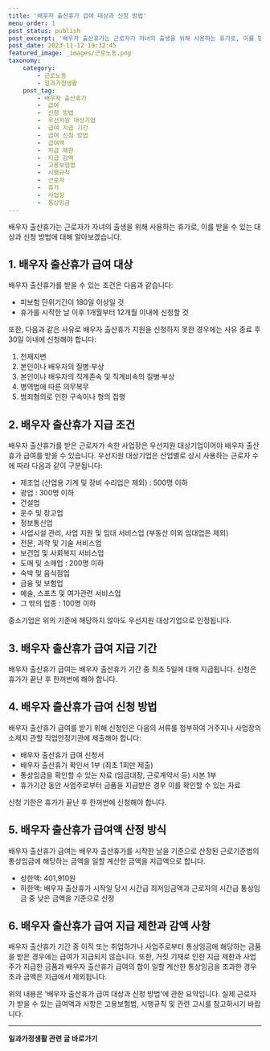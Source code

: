 ```yaml
---
title: '배우자 출산휴가 급여 대상과 신청 방법'
menu_order: 1
post_status: publish
post_excerpt: '배우자 출산휴가는 근로자가 자녀의 출생을 위해 사용하는 휴가로, 이를 받을 수 있는 대상과 신청 방법에 대해 알아보겠습니다.'
post_date: 2023-11-12 19:32:45
featured_image: _images/근로노동.png
taxonomy:
    category:
        - 근로노동
        - 일과가정생활
    post_tag:
        - 배우자 출산휴가
        -  급여
        -  신청 방법
        -  우선지원 대상기업
        -  급여 지급 기간
        -  급여 신청 방법
        -  급여액
        -  지급 제한
        -  지급 감액
        -  고용보험법
        -  시행규칙
        -  근로자
        -  휴가
        -  사업장
        -  통상임금
---
```



배우자 출산휴가는 근로자가 자녀의 출생을 위해 사용하는 휴가로, 이를 받을 수 있는 대상과 신청 방법에 대해 알아보겠습니다.

## 1. 배우자 출산휴가 급여 대상

배우자 출산휴가를 받을 수 있는 조건은 다음과 같습니다:

- 피보험 단위기간이 180일 이상일 것
- 휴가를 시작한 날 이후 1개월부터 12개월 이내에 신청할 것

또한, 다음과 같은 사유로 배우자 출산휴가 지원을 신청하지 못한 경우에는 사유 종료 후 30일 이내에 신청해야 합니다:

1. 천재지변
2. 본인이나 배우자의 질병·부상
3. 본인이나 배우자의 직계존속 및 직계비속의 질병·부상
4. 병역법에 따른 의무복무
5. 범죄혐의로 인한 구속이나 형의 집행

## 2. 배우자 출산휴가 지급 조건

배우자 출산휴가를 받은 근로자가 속한 사업장은 우선지원 대상기업이어야 배우자 출산휴가 급여를 받을 수 있습니다. 우선지원 대상기업은 산업별로 상시 사용하는 근로자 수에 따라 다음과 같이 구분됩니다:

- 제조업 (산업용 기계 및 장비 수리업은 제외) : 500명 이하
- 광업 : 300명 이하
- 건설업
- 운수 및 창고업
- 정보통신업
- 사업시설 관리, 사업 지원 및 임대 서비스업 (부동산 이외 임대업은 제외)
- 전문, 과학 및 기술 서비스업
- 보건업 및 사회복지 서비스업
- 도매 및 소매업 : 200명 이하
- 숙박 및 음식점업
- 금융 및 보험업
- 예술, 스포츠 및 여가관련 서비스업
- 그 밖의 업종 : 100명 이하

중소기업은 위의 기준에 해당하지 않아도 우선지원 대상기업으로 인정됩니다.

## 3. 배우자 출산휴가 급여 지급 기간

배우자 출산휴가 급여는 배우자 출산휴가 기간 중 최초 5일에 대해 지급됩니다. 신청은 휴가가 끝난 후 한꺼번에 해야 합니다.

## 4. 배우자 출산휴가 급여 신청 방법

배우자 출산휴가 급여를 받기 위해 신청인은 다음의 서류를 첨부하여 거주지나 사업장의 소재지 관할 직업안정기관에 제출해야 합니다:

- 배우자 출산휴가 급여 신청서
- 배우자 출산휴가 확인서 1부 (최초 1회만 제출)
- 통상임금을 확인할 수 있는 자료 (임금대장, 근로계약서 등) 사본 1부
- 휴가기간 동안 사업주로부터 금품을 지급받은 경우 이를 확인할 수 있는 자료

신청 기한은 휴가가 끝난 후 한꺼번에 신청해야 합니다.

## 5. 배우자 출산휴가 급여액 산정 방식

배우자 출산휴가 급여는 배우자 출산휴가를 시작한 날을 기준으로 산정된 근로기준법의 통상임금에 해당하는 금액을 일할 계산한 금액을 지급액으로 합니다.

- 상한액: 401,910원
- 하한액: 배우자 출산휴가 시작일 당시 시간급 최저임금액과 근로자의 시간급 통상임금 중 낮은 금액을 기준으로 산정

## 6. 배우자 출산휴가 급여 지급 제한과 감액 사항

배우자 출산휴가 기간 중 이직 또는 취업하거나 사업주로부터 통상임금에 해당하는 금품을 받은 경우에는 급여가 지급되지 않습니다. 또한, 거짓 기재로 인한 지급 제한과 사업주가 지급한 금품과 배우자 출산휴가 급여의 합이 일할 계산한 통상임금을 초과한 경우 초과 금액은 지급에서 제외됩니다.

위의 내용은 '배우자 출산휴가 급여 대상과 신청 방법'에 관한 요약입니다. 실제 근로자가 받을 수 있는 급여액과 사항은 고용보험법, 시행규칙 및 관련 고시를 참고하시기 바랍니다.
<!-- wp:separator -->
<hr class="wp-block-separator has-alpha-channel-opacity"/>
<!-- /wp:separator -->

<!-- wp:group {"backgroundColor":"base","layout":{"type":"constrained"}} -->
<div class="wp-block-group has-base-background-color has-background"><!-- wp:paragraph {"align":"center","fontSize":"medium"} -->
<p class="has-text-align-center has-large-font-size"><strong>일과가정생활 관련 글 바로가기</strong></p>
<!-- /wp:paragraph -->


<!-- wp:latest-posts
{"categories":[{"id":10918,"count":19,"description":"","link":"https://uknowlaw.com/category/%ec%9d%bc%ea%b3%bc%ea%b0%80%ec%a0%95%ec%83%9d%ed%99%9c/","name":"일과가정생활","slug":"일과가정생활","taxonomy":"category","parent":0,"meta":[],"_links":{"self":[{"href":"https://uknowlaw.com/wp-json/wp/v2/categories/10918"}],"collection":[{"href":"https://uknowlaw.com/wp-json/wp/v2/categories"}],"about":[{"href":"https://uknowlaw.com/wp-json/wp/v2/taxonomies/category"}],"wp:post_type":[{"href":"https://uknowlaw.com/wp-json/wp/v2/posts?categories=10918"}],"curies":[{"name":"wp","href":"https://api.w.org/{rel}","templated":true}]}}],"postsToShow":100,"excerptLength":28,"postLayout":"grid","columns":2,"featuredImageAlign":"left","featuredImageSizeSlug":"large","fontSize":"medium"} /--></div>
<!-- /wp:group -->